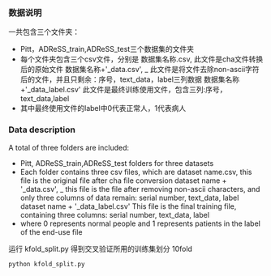 ### 数据说明

一共包含三个文件夹：

- Pitt，ADReSS_train,ADReSS_test三个数据集的文件夹
- 每个文件夹包含三个csv文件，分别是
  数据集名称.csv,     此文件是cha文件转换后的原始文件
  数据集名称+'_data.csv', _   此文件是将文件去除non-ascii字符后的文件，并且只剩余：序号，text_data，label三列数据
  数据集名称+'_data_label.csv'   此文件是最终训练使用文件，包含三列:序号，text_data,label
- 其中最终使用文件的label中0代表正常人，1代表病人

### Data description

A total of three folders are included:

- Pitt, ADReSS_train,ADReSS_test folders for three datasets
- Each folder contains three csv files, which are
  dataset name.csv, this file is the original file after cha file conversion
  dataset name + '_data.csv', _ this file is the file after removing non-ascii characters, and only three columns of data remain: serial number, text_data, label
  dataset name + '_data_label.csv' This file is the final training file, containing three columns: serial number, text_data, label
- where 0 represents normal people and 1 represents patients in the label of the end-use file

运行 kfold_split.py 得到交叉验证所用的训练集划分 10fold

```python
python kfold_split.py
```